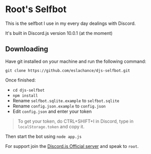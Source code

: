 # Root's Selfbot

This is the selfbot I use in my every day dealings with Discord. 

It's built in Discord.js version 10.0.1 (at the moment)

## Downloading

Have git installed on your machine and run the following command:

`git clone https://github.com/eslachance/djs-selfbot.git`

Once finished: 

- `cd djs-selfbot`
- `npm install`
- Rename `selfbot.sqlite.example` to `selfbot.sqlite`
- Rename `config.json.example` to `config.json`
- Edit `config.json` and enter your token

> To get your token, do CTRL+SHIFT+I in Discord, type in `localStorage.token` and copy it.

Then start the bot using 
`node app.js`

For support join the [Discord.js Official server](https://discord.gg/bRCvFy9) and speak to `root`.
